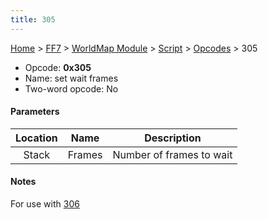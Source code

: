 ```yaml
---
title: 305
---
```


[Home](/ff7-flat-wiki/Main%20Page.md) > [FF7](/ff7-flat-wiki/FF7.md) > [WorldMap Module](/ff7-flat-wiki/FF7/WorldMap%20Module.md) > [Script](/ff7-flat-wiki/FF7/WorldMap%20Module/Script.md) > [Opcodes](/ff7-flat-wiki/FF7/WorldMap%20Module/Script/Opcodes.md) > 305

-   Opcode: **0x305**
-   Name: set wait frames
-   Two-word opcode: No

#### Parameters

| Location |  Name  |       Description        |
|:--------:|:------:|:------------------------:|
|  Stack   | Frames | Number of frames to wait |

#### Notes

For use with [306][]

  [306]: /ff7-flat-wiki/FF7/WorldMap%20Module/Script/Opcodes/306.md "wikilink"
